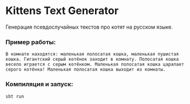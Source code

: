 # Kittens Text Generator

Генерация псевдослучайных текстов про котят на русском языке.

### Пример работы:
```
В комнате находятся: маленькая полосатая кошка, маленькая пушистая кошка. Гигантский серый котёнок заходит в комнату. Полосатая кошка весело играется с серым котёнком. Маленькая полосатая кошка царапает серого котёнка! Маленькая полосатая кошка выходит из комнаты.
```

### Компиляция и запуск:
```
sbt run
```
